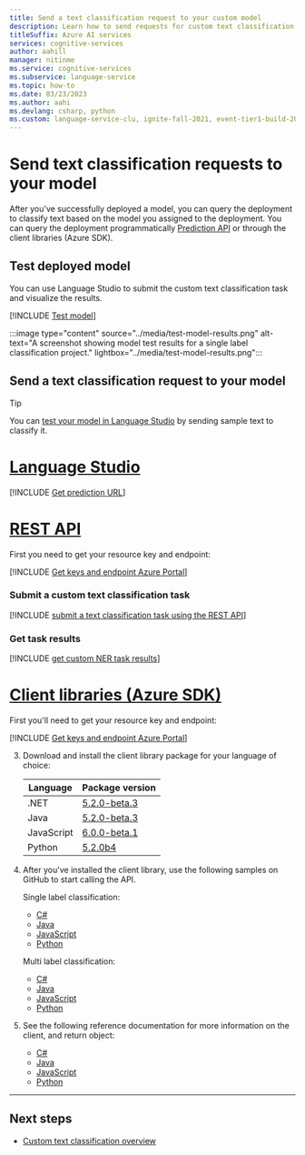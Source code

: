 ```yaml
---
title: Send a text classification request to your custom model
description: Learn how to send requests for custom text classification.
titleSuffix: Azure AI services
services: cognitive-services
author: aahill
manager: nitinme
ms.service: cognitive-services
ms.subservice: language-service
ms.topic: how-to
ms.date: 03/23/2023
ms.author: aahi
ms.devlang: csharp, python
ms.custom: language-service-clu, ignite-fall-2021, event-tier1-build-2022
---
```


# Send text classification requests to your model

After you've successfully deployed a model, you can query the deployment to classify text based on the model you assigned to the deployment.
You can query the deployment programmatically [Prediction API](https://aka.ms/ct-runtime-api) or through the client libraries (Azure SDK). 

## Test deployed model

You can use Language Studio to submit the custom text classification task and visualize the results. 

[!INCLUDE [Test model](../../includes/custom/language-studio/test-model.md)]


:::image type="content" source="../media/test-model-results.png" alt-text="A screenshot showing model test results for a single label classification project." lightbox="../media/test-model-results.png":::


## Send a text classification request to your model

> [!TIP]
> You can [test your model in Language Studio](../quickstart.md?pivots=language-studio#test-your-model) by sending sample text to classify it.

# [Language Studio](#tab/language-studio)

[!INCLUDE [Get prediction URL](../../includes/custom/language-studio/get-prediction-url.md)]


# [REST API](#tab/rest-api)

First you need to get your resource key and endpoint:

[!INCLUDE [Get keys and endpoint Azure Portal](../../includes/key-endpoint-page-azure-portal.md)]



### Submit a custom text classification task

[!INCLUDE [submit a text classification task using the REST API](../includes/rest-api/submit-task.md)]


### Get task results

[!INCLUDE [get custom NER task results](../includes/rest-api/get-results.md)]

# [Client libraries (Azure SDK)](#tab/client-libraries)

First you'll need to get your resource key and endpoint:

[!INCLUDE [Get keys and endpoint Azure Portal](../includes/get-keys-endpoint-azure.md)]

3. Download and install the client library package for your language of choice:
    
    |Language  |Package version  |
    |---------|---------|
    |.NET     | [5.2.0-beta.3](https://www.nuget.org/packages/Azure.AI.TextAnalytics/5.2.0-beta.3)        |
    |Java     | [5.2.0-beta.3](https://mvnrepository.com/artifact/com.azure/azure-ai-textanalytics/5.2.0-beta.3)        |
    |JavaScript     |  [6.0.0-beta.1](https://www.npmjs.com/package/@azure/ai-text-analytics/v/6.0.0-beta.1)       |
    |Python     | [5.2.0b4](https://pypi.org/project/azure-ai-textanalytics/5.2.0b4/)         |
    
4. After you've installed the client library, use the following samples on GitHub to start calling the API.
    
    Single label classification:
    * [C#](https://github.com/Azure/azure-sdk-for-net/blob/main/sdk/textanalytics/Azure.AI.TextAnalytics/samples/Sample9_SingleLabelClassify.md)
    * [Java](https://github.com/Azure/azure-sdk-for-java/blob/main/sdk/textanalytics/azure-ai-textanalytics/src/samples/java/com/azure/ai/textanalytics/lro/SingleLabelClassifyDocument.java)
    * [JavaScript](https://github.com/Azure/azure-sdk-for-js/blob/%40azure/ai-text-analytics_6.0.0-beta.1/sdk/textanalytics/ai-text-analytics/samples/v5/javascript/customText.js)
    * [Python](https://github.com/Azure/azure-sdk-for-python/blob/main/sdk/textanalytics/azure-ai-textanalytics/samples/sample_single_label_classify.py)
    
    Multi label classification:
    * [C#](https://github.com/Azure/azure-sdk-for-net/blob/main/sdk/textanalytics/Azure.AI.TextAnalytics/samples/Sample10_MultiLabelClassify.md)
    * [Java](https://github.com/Azure/azure-sdk-for-java/blob/main/sdk/textanalytics/azure-ai-textanalytics/src/samples/java/com/azure/ai/textanalytics/lro/MultiLabelClassifyDocument.java)
    * [JavaScript](https://github.com/Azure/azure-sdk-for-js/blob/%40azure/ai-text-analytics_6.0.0-beta.1/sdk/textanalytics/ai-text-analytics/samples/v5/javascript/customText.js)
    * [Python](https://github.com/Azure/azure-sdk-for-python/blob/main/sdk/textanalytics/azure-ai-textanalytics/samples/sample_multi_label_classify.py)

5. See the following reference documentation for more information on the client, and return object:
    
    * [C#](/dotnet/api/azure.ai.textanalytics?view=azure-dotnet-preview&preserve-view=true)
    * [Java](/java/api/overview/azure/ai-textanalytics-readme?view=azure-java-preview&preserve-view=true)
    * [JavaScript](/javascript/api/overview/azure/ai-text-analytics-readme?view=azure-node-preview&preserve-view=true)
    * [Python](/python/api/azure-ai-textanalytics/azure.ai.textanalytics?view=azure-python-preview&preserve-view=true)
---

## Next steps

* [Custom text classification overview](../overview.md)

